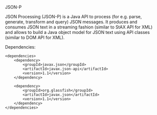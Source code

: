 JSON-P

JSON Processing (JSON-P) is a Java API to process (for e.g. parse, generate, transform and query) 
JSON messages. It produces and consumes JSON text in a streaming fashion (similar to StAX API for XML) 
and allows to build a Java object model for JSON text using API classes (similar to DOM API for XML). 

Dependencies:

```
<dependencies>
    <dependency>
        <groupId>javax.json</groupId>
        <artifactId>javax.json-api</artifactId>
        <version>1.1</version>
    </dependency>

    <dependency>
        <groupId>org.glassfish</groupId>
        <artifactId>javax.json</artifactId>
        <version>1.1</version>
    </dependency>
</dependencies>
```
